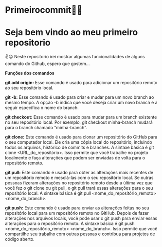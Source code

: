 # Primeirocommit🎈🎈    

# **Seja bem vindo ao meu primeiro repositorio**

 ✌😊 Neste repositorio irei mostrar algumas funcionalidades de alguns comando do Github, espero que gostem...

**Funções dos comandos** 

**git add origin:**  Esse comando é usado para adicionar um repositório remoto ao seu repositório local. 

**git -b:** Esse comando é usado para criar e mudar para um novo branch ao mesmo tempo. A opção -b indica que você deseja criar um novo branch e a seguir especifica o nome do branch.

**git checkout:** Esse comando é usado para mudar para um branch existente no seu repositório local. Por exemplo, git checkout minha-branch mudará para o branch chamado "minha-branch".

**git clone:** Este comando é usado para clonar um repositório do GitHub para o seu computador local. Ele cria uma cópia local do repositório, incluindo todos os arquivos, histórico de commits e branches. A sintaxe básica é git clone <URL_do_repositório>. Isso permite que você trabalhe no projeto localmente e faça alterações que podem ser enviadas de volta para o repositório remoto.

**git pull:** Este comando é usado para obter as alterações mais recentes de um repositório remoto e mesclá-las com o seu repositório local. Se outras pessoas fizeram alterações no repositório remoto desde a última vez que você fez o git clone ou git pull, o git pull trará essas alterações para o seu repositório local. A sintaxe básica é git pull <nome_do_repositório_remoto> <nome_do_branch>.

**git push:** Este comando é usado para enviar as alterações feitas no seu repositório local para um repositório remoto no GitHub. Depois de fazer alterações nos arquivos locais, você pode usar o git push para enviar essas alterações para o repositório remoto. A sintaxe básica é git push <nome_do_repositório_remoto> <nome_do_branch>. Isso permite que você compartilhe seu trabalho com outras pessoas e contribua para projetos de código aberto.
